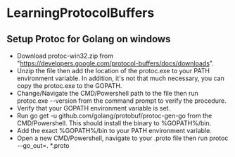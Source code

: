 # LearningProtocolBuffers

## Setup Protoc for Golang on windows

- Download protoc-win32.zip from "https://developers.google.com/protocol-buffers/docs/downloads".
- Unzip the file then add the location of the protoc.exe to your PATH environment variable. In addition, it's not that much necessary, you can copy the protoc.exe to the GOPATH.
- Change/Navigate the CMD/Powershell path to the file then run protoc.exe --version from the command prompt to verify the procedure.
- Verify that your GOPATH environment variable is set.
- Run go get -u github.com/golang/protobuf/protoc-gen-go from the CMD/Powershell. This should install the binary to %GOPATH%/bin.
- Add the exact %GOPATH%/bin to your PATH environment variable.
- Open a new CMD/Powershell, navigate to your .proto file then run protoc --go_out=. *.proto
